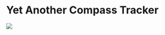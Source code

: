 # Yet Another Compass Tracker
![](https://badgen.net/github/release/JustaMushroom/YetAnotherCompassTracker/stable)
